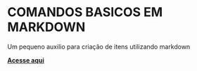 # COMANDOS BASICOS EM MARKDOWN

Um pequeno auxilio para criação de itens utilizando markdown

**[Acesse aqui](https://github.com/rxrichard/COMANDOS-BASICOS-MARKDOWN/blob/master/comandos_basicos_Markdown.md)**